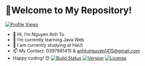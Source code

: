 # 👋Welcome to My Repository!

[![Profile Views](https://komarev.com/ghpvc/?username=anhtunguyen1415)](https://github.com/anhtunguyen1415)
- 👋 Hi, I’m Nguyen Anh Tu
- 👀 I’m currently learning Java Web
- 🌱 I am currently studying at HaUI
- 📫 My Contact: 0397981415 & anhtunguyen1415@gmail.com
- Happy coding! 😊
[![Build Status](https://img.shields.io/travis/username/repo.svg)](https://travis-ci.org/username/repo)
[![Version](https://img.shields.io/badge/version-1.0-blue.svg)](https://img.shields.io/badge/version-1.0-blue.svg)
[![License](https://img.shields.io/badge/license-MIT-green.svg)](https://opensource.org/licenses/MIT)
